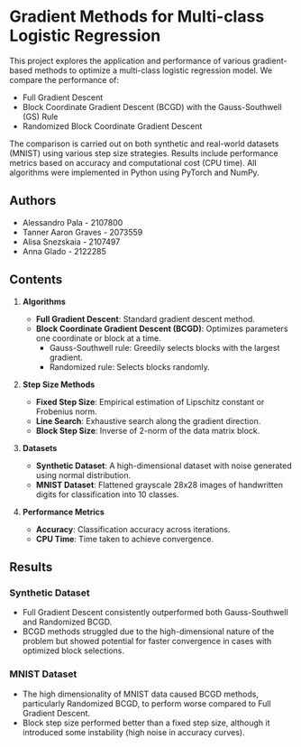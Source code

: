 # Gradient Methods for Multi-class Logistic Regression

This project explores the application and performance of various gradient-based methods to optimize a multi-class logistic regression model. We compare the performance of:

- Full Gradient Descent
- Block Coordinate Gradient Descent (BCGD) with the Gauss-Southwell (GS) Rule
- Randomized Block Coordinate Gradient Descent

The comparison is carried out on both synthetic and real-world datasets (MNIST) using various step size strategies. Results include performance metrics based on accuracy and computational cost (CPU time). All algorithms were implemented in Python using PyTorch and NumPy.

## Authors
- Alessandro Pala - 2107800  
- Tanner Aaron Graves - 2073559  
- Alisa Snezskaia - 2107497  
- Anna Glado - 2122285

## Contents
1. **Algorithms**
   - **Full Gradient Descent**: Standard gradient descent method.
   - **Block Coordinate Gradient Descent (BCGD)**: Optimizes parameters one coordinate or block at a time.
     - Gauss-Southwell rule: Greedily selects blocks with the largest gradient.
     - Randomized rule: Selects blocks randomly.

2. **Step Size Methods**
   - **Fixed Step Size**: Empirical estimation of Lipschitz constant or Frobenius norm.
   - **Line Search**: Exhaustive search along the gradient direction.
   - **Block Step Size**: Inverse of 2-norm of the data matrix block.

3. **Datasets**
   - **Synthetic Dataset**: A high-dimensional dataset with noise generated using normal distribution.
   - **MNIST Dataset**: Flattened grayscale 28x28 images of handwritten digits for classification into 10 classes.

4. **Performance Metrics**
   - **Accuracy**: Classification accuracy across iterations.
   - **CPU Time**: Time taken to achieve convergence.

## Results
### Synthetic Dataset
- Full Gradient Descent consistently outperformed both Gauss-Southwell and Randomized BCGD.
- BCGD methods struggled due to the high-dimensional nature of the problem but showed potential for faster convergence in cases with optimized block selections.

### MNIST Dataset
- The high dimensionality of MNIST data caused BCGD methods, particularly Randomized BCGD, to perform worse compared to Full Gradient Descent.
- Block step size performed better than a fixed step size, although it introduced some instability (high noise in accuracy curves).

